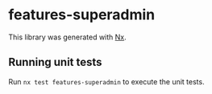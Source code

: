 # features-superadmin

This library was generated with [Nx](https://nx.dev).

## Running unit tests

Run `nx test features-superadmin` to execute the unit tests.
